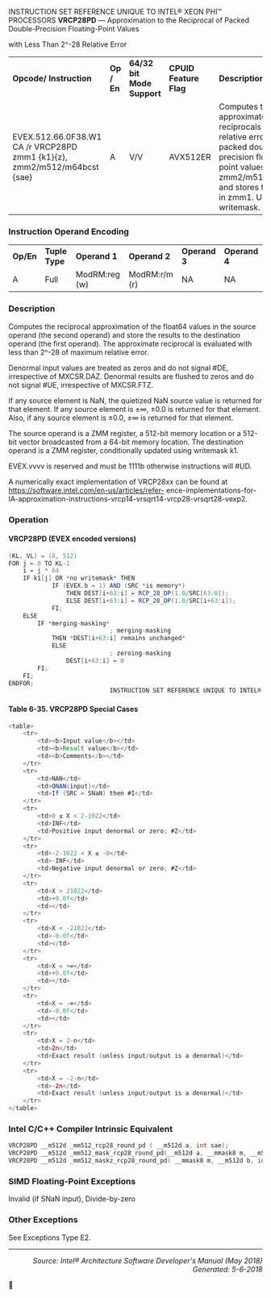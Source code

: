 INSTRUCTION SET REFERENCE UNIQUE TO INTEL® XEON PHI™ PROCESSORS
<b>VRCP28PD</b> — Approximation to the Reciprocal of Packed Double-Precision Floating-Point Values

with Less Than 2^-28 Relative Error
<table>
	<tr>
		<td><b>Opcode/ Instruction</b></td>
		<td><b>Op / En</b></td>
		<td><b>64/32 bit Mode Support</b></td>
		<td><b>CPUID Feature Flag</b></td>
		<td><b>Description</b></td>
	</tr>
	<tr>
		<td>EVEX.512.66.0F38.W1 CA /r VRCP28PD zmm1 {k1}{z}, zmm2/m512/m64bcst {sae}</td>
		<td>A</td>
		<td>V/V</td>
		<td>AVX512ER</td>
		<td>Computes the approximate reciprocals ( < 2^-28 relative error) of the packed double-precision floating-point values in zmm2/m512/m64bcst and stores the results in zmm1. Under writemask.</td>
	</tr>
</table>


### Instruction Operand Encoding
<table>
	<tr>
		<td><b>Op/En</b></td>
		<td><b>Tuple Type</b></td>
		<td><b>Operand 1</b></td>
		<td><b>Operand 2</b></td>
		<td><b>Operand 3</b></td>
		<td><b>Operand 4</b></td>
	</tr>
	<tr>
		<td>A</td>
		<td>Full</td>
		<td>ModRM:reg (w)</td>
		<td>ModRM:r/m (r)</td>
		<td>NA</td>
		<td>NA</td>
	</tr>
</table>


### Description
Computes the reciprocal approximation of the float64 values in the source operand (the second operand) and store
the results to the destination operand (the first operand). The approximate reciprocal is evaluated with less than
2^-28 of maximum relative error.

Denormal input values are treated as zeros and do not signal \#DE, irrespective of MXCSR.DAZ. Denormal results
are flushed to zeros and do not signal \#UE, irrespective of MXCSR.FTZ.

If any source element is NaN, the quietized NaN source value is returned for that element. If any source element is
±∞, ±0.0 is returned for that element. Also, if any source element is ±0.0, ±∞ is returned for that element.

The source operand is a ZMM register, a 512-bit memory location or a 512-bit vector broadcasted from a 64-bit
memory location. The destination operand is a ZMM register, conditionally updated using writemask k1.

EVEX.vvvv is reserved and must be 1111b otherwise instructions will \#UD.

A numerically exact implementation of VRCP28xx can be found at https://software.intel.com/en-us/articles/refer-
ence-implementations-for-IA-approximation-instructions-vrcp14-vrsqrt14-vrcp28-vrsqrt28-vexp2.

### Operation


#### VRCP28PD (EVEX encoded versions)
```java
(KL, VL) = (8, 512)
FOR j ← 0 TO KL-1
    i ← j * 64
    IF k1[j] OR *no writemask* THEN
            IF (EVEX.b = 1) AND (SRC *is memory*)
                THEN DEST[i+63:i] ← RCP_28_DP(1.0/SRC[63:0]);
                ELSE DEST[i+63:i] ← RCP_28_DP(1.0/SRC[i+63:i]);
            FI;
    ELSE 
        IF *merging-masking*
                            ; merging-masking
            THEN *DEST[i+63:i] remains unchanged*
            ELSE 
                            ; zeroing-masking
                DEST[i+63:i] ← 0
        FI;
    FI;
ENDFOR;
                            INSTRUCTION SET REFERENCE UNIQUE TO INTEL® XEON PHI™ PROCESSORS
```
#### Table 6-35. VRCP28PD Special Cases
```java
<table>
	<tr>
		<td><b>Input value</b></td>
		<td><b>Result value</b></td>
		<td><b>Comments</b></td>
	</tr>
	<tr>
		<td>NAN</td>
		<td>QNAN(input)</td>
		<td>If (SRC = SNaN) then #I</td>
	</tr>
	<tr>
		<td>0 ≤ X < 2-1022</td>
		<td>INF</td>
		<td>Positive input denormal or zero; #Z</td>
	</tr>
	<tr>
		<td>-2-1022 < X ≤ -0</td>
		<td>-INF</td>
		<td>Negative input denormal or zero; #Z</td>
	</tr>
	<tr>
		<td>X > 21022</td>
		<td>+0.0f</td>
		<td></td>
	</tr>
	<tr>
		<td>X < -21022</td>
		<td>-0.0f</td>
		<td></td>
	</tr>
	<tr>
		<td>X = +∞</td>
		<td>+0.0f</td>
		<td></td>
	</tr>
	<tr>
		<td>X = -∞</td>
		<td>-0.0f</td>
		<td></td>
	</tr>
	<tr>
		<td>X = 2-n</td>
		<td>2n</td>
		<td>Exact result (unless input/output is a denormal)</td>
	</tr>
	<tr>
		<td>X = -2-n</td>
		<td>-2n</td>
		<td>Exact result (unless input/output is a denormal)</td>
	</tr>
</table>

```
### Intel C/C++ Compiler Intrinsic Equivalent
```c
VRCP28PD __m512d _mm512_rcp28_round_pd ( __m512d a, int sae);
VRCP28PD __m512d _mm512_mask_rcp28_round_pd(__m512d a, __mmask8 m, __m512d b, int sae);
VRCP28PD __m512d _mm512_maskz_rcp28_round_pd( __mmask8 m, __m512d b, int sae);
```
### SIMD Floating-Point Exceptions
Invalid (if SNaN input), Divide-by-zero

### Other Exceptions

See Exceptions Type E2.

 --- 
<p align="right"><i>Source: Intel® Architecture Software Developer's Manual (May 2018)<br>Generated: 5-6-2018</i></p>
